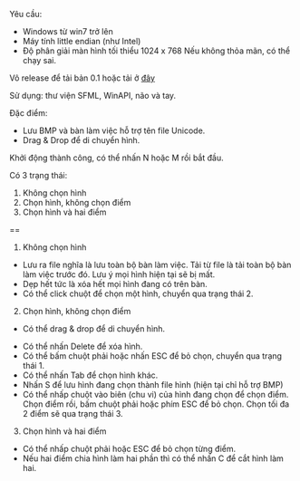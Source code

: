 Yêu cầu:
+ Windows từ win7 trở lên
+ Máy tính little endian (như Intel)
+ Độ phân giải màn hình tối thiểu 1024 x 768
Nếu không thỏa mãn, có thể chạy sai.

Vô release để tải bản 0.1 hoặc tải ở [đây](https://github.com/gigajet/geoply/releases/download/v0.1.1/GeoPlay.v0.1.1.zip)

Sử dụng: thư viện SFML, WinAPI, não và tay.

Đặc điểm:
- Lưu BMP và bàn làm việc hỗ trợ tên file Unicode.
- Drag & Drop để di chuyển hình.

Khởi động thành công, có thể nhấn N hoặc M rồi bắt đầu.

Có 3 trạng thái:
1. Không chọn hình
2. Chọn hình, không chọn điểm
3. Chọn hình và hai điểm

==

1. Không chọn hình
- Lưu ra file nghĩa là lưu toàn bộ bàn làm việc.
Tải từ file là tải toàn bộ bàn làm việc trước đó.
Lưu ý mọi hình hiện tại sẽ bị mất.
- Dẹp hết tức là xóa hết mọi hình đang có trên bàn.
- Có thể click chuột để chọn một hình, chuyển qua trạng thái 2.

2. Chọn hình, không chọn điểm
+ Có thể drag & drop để di chuyển hình.
- Có thể nhấn Delete để xóa hình.
- Có thể bấm chuột phải hoặc nhấn ESC để bỏ chọn, chuyển qua trạng thái 1.
- Có thể nhấn Tab để chọn hình khác.
- Nhấn S để lưu hình đang chọn thành file hình (hiện tại chỉ hỗ trợ BMP)
- Có thể nhấp chuột vào biên (chu vi) của hình đang chọn để chọn điểm.
Chọn điểm rồi, bấm chuột phải hoặc phím ESC để bỏ chọn.
Chọn tối đa 2 điểm sẽ qua trạng thái 3.

3. Chọn hình và hai điểm
- Có thể nhấp chuột phải hoặc ESC để bỏ chọn từng điểm.
- Nếu hai điểm chia hình làm hai phần thì có thể nhấn C để cắt hình làm hai.
